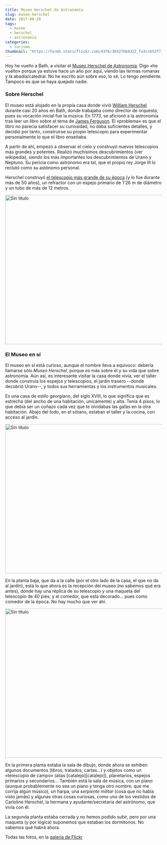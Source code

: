 ```yaml
---
title: Museo Herschel de Astronomía
slug: museo-herschel
date: 2017-08-20
tags: 
  - museo
  - herschel
  - astronomía
categories:
  - turismo
thumbnail: "https://farm5.staticflickr.com/4376/36527664322_fa3cc652f7_z.jpg"
---
```


Hoy he vuelto a Bath, a visitar el [Museo Herschel de
Astronomía][museo]. Digo «he vuelto» porque ya estuve hace un año por aquí,
viendo las termas romanas y la abadía/catedral. No he escrito aún
sobre eso, lo sé. Lo tengo pendiente. Tampoco es que se haya quejado
nadie.

### Sobre Herschel

El museo está alojado en la propia casa donde
vivió [William Herschel][herschel] durante casi 20 años en Bath, donde
trabajaba como director de orquesta, pues su vocación inicial fue la
música. En 1773, se aficionó a la astronomía tras leer un libro sobre
el tema de [James Ferguson][ferguson]. El «problema» es que el libro
no parecía satisfacer su curiosidad, no daba suficientes detalles, y
decidió por tanto, construirse su propio telescopio para experimentar
personalmente lo que el libro enseñaba.

A partir de ahí, empezó a observar el cielo y construyó nuevos
telescopios más grandes y potentes. Realizó muchísimos descubrimientos
(ver wikipedia), siendo los más importantes los descubrimientos de
Urano y Neptuno. Su pericia como astrónomo era tal, que el propio rey
Jorge III lo reclutó como su astónomo personal.

Herschel construyó [el telescopio más grande de su época][telescopio]
(y lo fue durante más de 50 años), un refractor con un espejo primario
de 1'26 m de diámetro y un tubo de más de 12 metros.

<a data-flickr-embed="true" data-header="true" data-footer="true"  href="https://www.flickr.com/photos/149690786@N07/35861863074/in/album-72157684323103432/" title="Sin título"><img src="https://farm5.staticflickr.com/4336/35861863074_61b9f69018_z.jpg" width="640" height="480" alt="Sin título"></a><script async src="//embedr.flickr.com/assets/client-code.js" charset="utf-8"></script>

### El Museo en sí

El museo en sí está curioso, aunque el nombre lleva a equívoco:
debería llamarse sólo _Museo Herschel_, porque es más sobre él y su
vida que sobre astronomía. Aún así, es interesante visitar la casa
donde vivía, ver el taller donde construía los espejos y telescopios,
el jardín trasero --donde decubrió Urano--, y todos sus herramientas y
los instrumentos musicales.

Es una casa de estilo georgiano, del siglo XVIII, lo que significa que
es estrecha (del ancho de una habitación, unicamente) y alta. Tenía 4
pisos, lo que debía ser un coñazo cada vez que te olvidabas las gafas
en la otra habitación. Abajo del todo, en el sótano, estaban el taller y la cocina,
con acceso al jardín.

<a data-flickr-embed="true" data-header="true" data-footer="true"  href="https://www.flickr.com/photos/149690786@N07/36301681670/in/album-72157684323103432/" title="Sin título"><img src="https://farm5.staticflickr.com/4390/36301681670_b848e88993_z.jpg" width="640" height="480" alt="Sin título"></a><script async src="//embedr.flickr.com/assets/client-code.js" charset="utf-8"></script>

En la planta baja, que da a la calle (por el otro lado de la casa, el
que no da al jardín), está lo que ahora es la recepción del museo (no
sabemos qué era antes), donde hay una réplica de su telescopio y una
maqueta del telescopio de 40 pies; y el comedor, que está decorado…
pues como comedor de la época. No hay mucho que ver ahí.

<a data-flickr-embed="true" data-header="true" data-footer="true"  href="https://www.flickr.com/photos/149690786@N07/36697017705/in/album-72157684323103432/" title="Sin título"><img src="https://farm5.staticflickr.com/4358/36697017705_c00ef8e9cc_z.jpg" width="640" height="480" alt="Sin título"></a><script async src="//embedr.flickr.com/assets/client-code.js" charset="utf-8"></script>

En la primera planta estaba la sala de dibujo, donde ahora se exhiben
algunos documentos (libros, tratados, cartas…) y objetos como un
«telescopio de campo» (alias [catalejo][catalejo]), planetarios,
espejos primarios y secundarios… También está la sala de música, con
un piano (aunque probablemente no sea un piano y tenga otro nombre,
que me corrija algún músico), un harpa, una _serpiente militar_ (cosa
que no había visto jamás) y algunas otras cosas curiosas, como uno de
los vestidos de Carloline Herschel, la hermana y ayudante/secretaria
del astrónomo, que vivía con él.

La segunda planta estaba cerrada y no hemos podido subir, pero por una
maqueta (y por lógica) suponemos que estaban los dormitorios. No
sabemos qué habrá ahora.

Todas las fotos, en la [galería de Flickr][flickr]

[herschel]: https://es.wikipedia.org/wiki/William_Herschel
[ferguson]: https://es.wikipedia.org/wiki/James_Ferguson
[museo]: http://herschelmuseum.org.uk/
[telescopio]: https://es.wikipedia.org/wiki/Telescopio_de_40_pies
[flickr]: https://flic.kr/s/aHsm1xfyLQ
